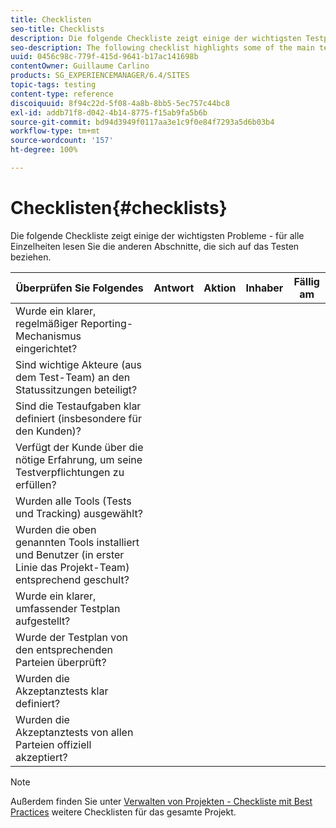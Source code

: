 ```yaml
---
title: Checklisten
seo-title: Checklists
description: Die folgende Checkliste zeigt einige der wichtigsten Testprobleme
seo-description: The following checklist highlights some of the main testing issues
uuid: 0456c98c-779f-415d-9641-b17ac141698b
contentOwner: Guillaume Carlino
products: SG_EXPERIENCEMANAGER/6.4/SITES
topic-tags: testing
content-type: reference
discoiquuid: 8f94c22d-5f08-4a8b-8bb5-5ec757c44bc8
exl-id: addb71f8-d042-4b14-8775-f15ab9fa5b6b
source-git-commit: bd94d3949f0117aa3e1c9f0e84f7293a5d6b03b4
workflow-type: tm+mt
source-wordcount: '157'
ht-degree: 100%

---
```


# Checklisten{#checklists}

Die folgende Checkliste zeigt einige der wichtigsten Probleme - für alle Einzelheiten lesen Sie die anderen Abschnitte, die sich auf das Testen beziehen.

| Überprüfen Sie Folgendes | Antwort | Aktion | Inhaber | Fällig am |
|---|---|---|---|---|
| Wurde ein klarer, regelmäßiger Reporting-Mechanismus eingerichtet? |  |  |  |  |
| Sind wichtige Akteure (aus dem Test-Team) an den Statussitzungen beteiligt? |  |  |  |  |
| Sind die Testaufgaben klar definiert (insbesondere für den Kunden)? |  |  |  |  |
| Verfügt der Kunde über die nötige Erfahrung, um seine Testverpflichtungen zu erfüllen? |  |  |  |  |
| Wurden alle Tools (Tests und Tracking) ausgewählt? |  |  |  |  |
| Wurden die oben genannten Tools installiert und Benutzer (in erster Linie das Projekt-Team) entsprechend geschult? |  |  |  |  |
| Wurde ein klarer, umfassender Testplan aufgestellt? |  |  |  |  |
| Wurde der Testplan von den entsprechenden Parteien überprüft? |  |  |  |  |
| Wurden die Akzeptanztests klar definiert? |  |  |  |  |
| Wurden die Akzeptanztests von allen Parteien offiziell akzeptiert? |  |  |  |  |

>[!NOTE]
>
>Außerdem finden Sie unter [Verwalten von Projekten - Checkliste mit Best Practices](/help/managing/best-practices.md) weitere Checklisten für das gesamte Projekt.
